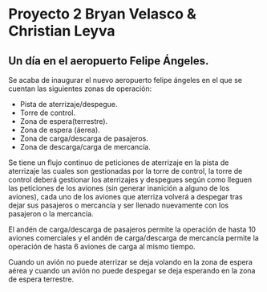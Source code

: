 
# Proyecto 2 Bryan Velasco & Christian Leyva
## Un día en el aeropuerto Felipe Ángeles.
Se acaba de inaugurar el nuevo aeropuerto felipe ángeles en el que se cuentan las siguientes zonas de operación:
- Pista de aterrizaje/despegue.
- Torre de control.
- Zona de espera(terrestre).
- Zona de espera (áerea).
- Zona de carga/descarga de pasajeros.
- Zona de descarga/carga de mercancía.

Se tiene un flujo continuo de peticiones de aterrizaje en la pista de aterrizaje las cuales son gestionadas por 
la torre de control, la torre de control deberá gestionar los aterrizajes y despegues según como lleguen las 
peticiones de los aviones (sin generar inanición a alguno de los aviones), cada uno de los aviones que aterriza 
volverá a despegar tras dejar sus pasajeros o mercancía y ser llenado nuevamente con los pasajeron o la mercancía.

El andén de carga/descarga de pasajeros permite la operación de hasta 10 aviones comerciales y el andén de 
carga/descarga de mercancía permite la operación de hasta 6 aviones de carga al mismo tiempo.

Cuando un avión no puede aterrizar se deja volando en la zona de espera aérea y cuando un avión no puede despegar 
se deja esperando en la zona de espera terrestre.
